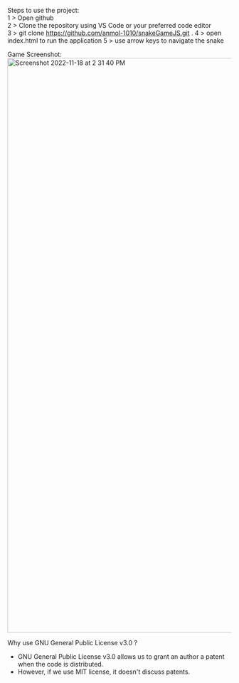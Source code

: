 Steps to use the project:  
1 > Open github  
2 > Clone the repository using VS Code or your preferred code editor  
3 > git clone https://github.com/anmol-1010/snakeGameJS.git .
4 > open index.html to run the application
5 > use arrow keys to navigate the snake

Game Screenshot:
<img width="1291" alt="Screenshot 2022-11-18 at 2 31 40 PM" src="https://user-images.githubusercontent.com/113557799/202787456-c4f046f0-7e3e-4949-8994-279670348404.png">

Why use GNU General Public License v3.0 ?

- GNU General Public License v3.0 allows us to grant an author a patent when the code is distributed.
- However, if we use MIT license, it doesn't discuss patents.
